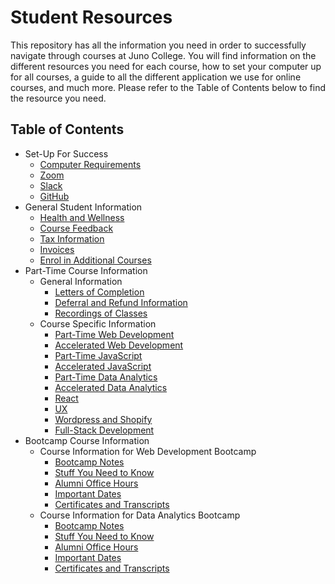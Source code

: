 # Student Resources
This repository has all the information you need in order to successfully navigate through courses at Juno College. You will find information on the different resources you need for each course, how to set your computer up for all courses, a guide to all the different application we use for online courses, and much more. Please refer to the Table of Contents below to find the resource you need. 

## Table of Contents

- Set-Up For Success
  - [Computer Requirements](./computer-requirements.md) 
  - [Zoom](./Zoom.md)
  - [Slack](./Slack.md)
  - [GitHub](./GitHub.md)
- General Student Information
  - [Health and Wellness](./health.md)
  - [Course Feedback](./course-feedback.md)
  - [Tax Information](./tax-information.md)
  - [Invoices](./invoices.md)
  - [Enrol in Additional Courses](./enrol-for-courses.md)
- Part-Time Course Information
  - General Information
       - [Letters of Completion](./letter-of-completion.md)
       - [Deferral and Refund Information](./deferral.md)
       - [Recordings of Classes](./recordings.md)
  - Course Specific Information
       - [Part-Time Web Development](./part-time-web-development.md)
       - [Accelerated Web Development](./accelerated-web-development.md)
       - [Part-Time JavaScript](./part-time-javascript.md)
       - [Accelerated JavaScript](./accelerated-javascript.md)
       - [Part-Time Data Analytics](./part-time-data.md)
       - [Accelerated Data Analytics](./accelerated-data.md)
       - [React](./react.md)
       - [UX](./ux.md)
       - [Wordpress and Shopify](./wordpress.md)
       - [Full-Stack Development](./full-stack.md)
- Bootcamp Course Information
   - Course Information for Web Development Bootcamp
       - [Bootcamp Notes](https://github.com/HackerYou/bootcamp-notes)
       - [Stuff You Need to Know](https://github.com/HackerYou/bootcamp-notes/tree/main/stuff-you-need-to-know)
       - [Alumni Office Hours](./alumni-office-hours.md)
       - [Important Dates](https://github.com/HackerYou/bootcamp-notes/blob/main/stuff-you-need-to-know/important-dates.md)
       - [Certificates and Transcripts](./certificates-transcripts.md)
   - Course Information for Data Analytics Bootcamp
       - [Bootcamp Notes](https://github.com/HackerYou/bootcamp-notes)
       - [Stuff You Need to Know](https://github.com/HackerYou/bootcamp-notes/tree/main/stuff-you-need-to-know)
       - [Alumni Office Hours](./alumni-office-hours.md)
       - [Important Dates](https://github.com/HackerYou/bootcamp-notes/blob/main/stuff-you-need-to-know/important-dates.md)
       - [Certificates and Transcripts](./certificates-transcripts.md)
  
